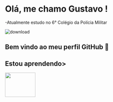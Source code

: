 # Olá, me chamo Gustavo ! 
-Atualmente estudo no 6° Colégio da Polícia Militar

![download](https://github.com/user-attachments/assets/9e57bae8-fa80-4a25-8a8f-7f575a0d4ced)


## Bem vindo ao meu perfil GitHub 👑 




## Estou aprendendo>

<img loading="lazy" src="https://img.shields.io/badge/Python-3776AB?style=for-the-badge&logo=python&logoColor=white" width="100" height="80"/>

<!--
**GustavoGS07/GustavoGS07** is a ✨ _special_ ✨ repository because its `README.md` (this file) appears on your GitHub profile.

Here are some ideas to get you started:

- 🔭 I’m currently working on ...
- 🌱 I’m currently learning ...
- 👯 I’m looking to collaborate on ...
- 🤔 I’m looking for help with ...
- 💬 Ask me about ...
- 📫 How to reach me: ...
- 😄 Pronouns: ...
- ⚡ Fun fact: ...
-->
